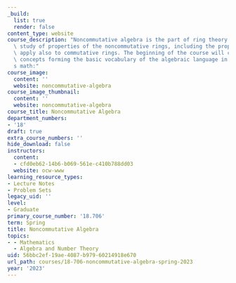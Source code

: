 ```yaml
---
_build:
  list: true
  render: false
content_type: website
course_description: "Noncommutative algebra is the part of ring theory devoted to\
  \ study of properties of the noncommutative rings, including the properties that\
  \ apply also to commutative rings. The beginning of the course will cover fundamental\
  \ concepts forming the basic vocabulary of the algebraic language in today\u2019\
  s math:"
course_image:
  content: ''
  website: noncommutative-algebra
course_image_thumbnail:
  content: ''
  website: noncommutative-algebra
course_title: Noncommutative Algebra
department_numbers:
- '18'
draft: true
extra_course_numbers: ''
hide_download: false
instructors:
  content:
  - cfd0eb62-14b6-b069-561e-c410b788dd03
  website: ocw-www
learning_resource_types:
- Lecture Notes
- Problem Sets
legacy_uid: ''
level:
- Graduate
primary_course_number: '18.706'
term: Spring
title: Noncommutative Algebra
topics:
- - Mathematics
  - Algebra and Number Theory
uid: 56bbc2ef-19ae-4087-b979-60214918e670
url_path: courses/18-706-noncommutative-algebra-spring-2023
year: '2023'
---
```

